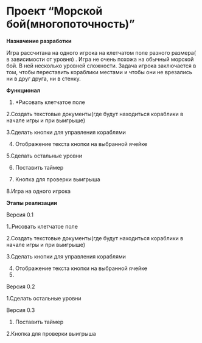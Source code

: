# Проект “Морской бой(многопоточность)”
**Назначение разработки**

Игра рассчитана на одного игрока на клетчатом поле разного размера( в зависимости от уровня) . Игра не очень похожа на обычный морской бой. В ней несколько уровней сложности. Задача игрока заключается в том, чтобы переставить кораблики местами и чтобы они не врезались ни в друг друга, ни в стенку.

**Функционал**

1. *Рисовать клетчатое поле

2.Создать текстовые документы(где будут находиться кораблики в начале игры и при выигрыше)

3.Сделать кнопки для управления кораблями

4. Отображение текста кнопки на выбранной ячейке
 
5.Сделать  остальные уровни 

6. Поставить таймер
 
7. Кнопка для проверки выигрыша
 
8.Игра на одного игрока

**Этапы реализации**

Версия 0.1

1..Рисовать клетчатое поле

2.Создать текстовые документы(где будут находиться кораблики в начале игры и при выигрыше)

3.Сделать кнопки для управления кораблями

4. Отображение текста кнопки на выбранной ячейке
5. 
Версия 0.2

1.Сделать  остальные уровни 

Версия 0.3

1. Поставить таймер
 
2.Кнопка для проверки выигрыша
